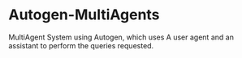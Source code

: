 # Autogen-MultiAgents
MultiAgent System using Autogen, which uses A user agent and an assistant to perform the queries requested. 
